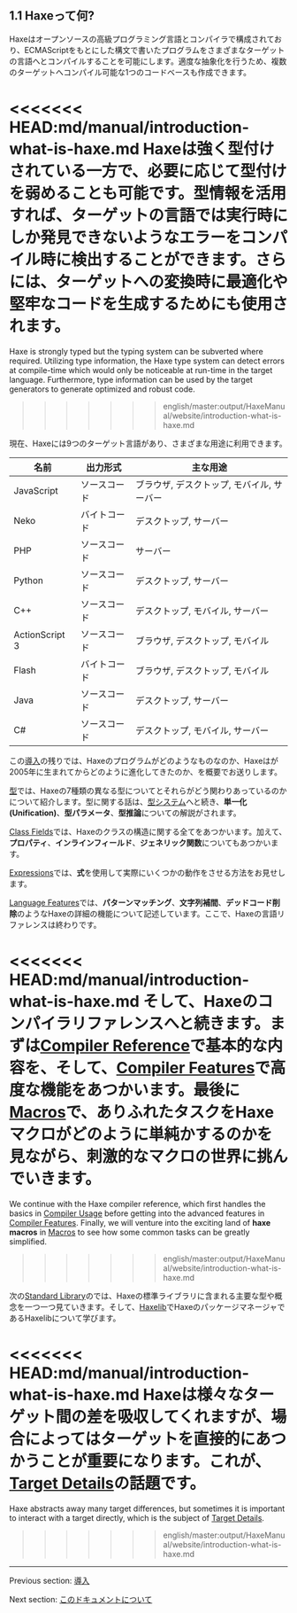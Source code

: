 ## 1.1 Haxeって何?

Haxeはオープンソースの高級プログラミング言語とコンパイラで構成されており、ECMAScriptをもとにした構文で書いたプログラムをさまざまなターゲットの言語へとコンパイルすることを可能にします。適度な抽象化を行うため、複数のターゲットへコンパイル可能な1つのコードベースも作成できます。

<<<<<<< HEAD:md/manual/introduction-what-is-haxe.md
Haxeは強く型付けされている一方で、必要に応じて型付けを弱めることも可能です。型情報を活用すれば、ターゲットの言語では実行時にしか発見できないようなエラーをコンパイル時に検出することができます。さらには、ターゲットへの変換時に最適化や堅牢なコードを生成するためにも使用されます。
=======
Haxe is strongly typed but the typing system can be subverted where required. Utilizing type information, the Haxe type system can detect errors at compile-time which would only be noticeable at run-time in the target language. Furthermore, type information can be used by the target generators to generate optimized and robust code.
>>>>>>> english/master:output/HaxeManual/website/introduction-what-is-haxe.md

現在、Haxeには9つのターゲット言語があり、さまざまな用途に利用できます。

名前  | 出力形式  | 主な用途 
 --- | --- | ---
JavaScript  | ソースコード  | ブラウザ, デスクトップ, モバイル, サーバー 
Neko  | バイトコード  | デスクトップ, サーバー 
PHP  | ソースコード  | サーバー 
Python  | ソースコード  | デスクトップ, サーバー 
C++  | ソースコード  | デスクトップ, モバイル, サーバー 
ActionScript 3  | ソースコード  | ブラウザ, デスクトップ, モバイル 
Flash  | バイトコード  | ブラウザ, デスクトップ, モバイル 
 Java  | ソースコード  | デスクトップ, サーバー 
C#  | ソースコード  | デスクトップ, モバイル, サーバー 
 

この[導入](introduction.md)の残りでは、Haxeのプログラムがどのようなものなのか、Haxeはが2005年に生まれてからどのように進化してきたのか、を概要でお送りします。

[型](types.md)では、Haxeの7種類の異なる型についてとそれらがどう関わりあっているのかについて紹介します。型に関する話は、[型システム](type-system.md)へと続き、**単一化(Unification)**、**型パラメータ**、**型推論**についての解説がされます。

[Class Fields](class-field.md)では、Haxeのクラスの構造に関する全てをあつかいます。加えて、**プロパティ**、**インラインフィールド**、**ジェネリック関数**についてもあつかいます。

[Expressions](expression.md)では、**式**を使用して実際にいくつかの動作をさせる方法をお見せします。

[Language Features](lf.md)では、**パターンマッチング**、**文字列補間**、**デッドコード削除**のようなHaxeの詳細の機能について記述しています。ここで、Haxeの言語リファレンスは終わりです。

<<<<<<< HEAD:md/manual/introduction-what-is-haxe.md
そして、Haxeのコンパイラリファレンスへと続きます。まずは[Compiler Reference](#)で基本的な内容を、そして、[Compiler Features](cr-features.md)で高度な機能をあつかいます。最後に[Macros](macro.md)で、ありふれたタスクを**Haxeマクロ**がどのように単純かするのかを見ながら、刺激的なマクロの世界に挑んでいきます。
=======
We continue with the Haxe compiler reference, which first handles the basics in [Compiler Usage](compiler-usage.md) before getting into the advanced features in [Compiler Features](cr-features.md). Finally, we will venture into the exciting land of **haxe macros** in [Macros](macro.md) to see how some common tasks can be greatly simplified.
>>>>>>> english/master:output/HaxeManual/website/introduction-what-is-haxe.md

次の[Standard Library](std.md)のでは、Haxeの標準ライブラリに含まれる主要な型や概念を一つ一つ見ていきます。そして、[Haxelib](haxelib.md)でHaxeのパッケージマネージャであるHaxelibについて学びます。

<<<<<<< HEAD:md/manual/introduction-what-is-haxe.md
Haxeは様々なターゲット間の差を吸収してくれますが、場合によってはターゲットを直接的にあつかうことが重要になります。これが、[Target Details](#)の話題です。
=======
Haxe abstracts away many target differences, but sometimes it is important to interact with a target directly, which is the subject of [Target Details](target-details.md).
>>>>>>> english/master:output/HaxeManual/website/introduction-what-is-haxe.md

---

Previous section: [導入](introduction.md)

Next section: [このドキュメントについて](introduction-about-this-document.md)
